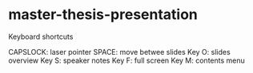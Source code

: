 # master-thesis-presentation

Keyboard shortcuts

CAPSLOCK: laser pointer
SPACE: move betwee slides
Key O: slides overview
Key S: speaker notes
Key F: full screen
Key M: contents menu
